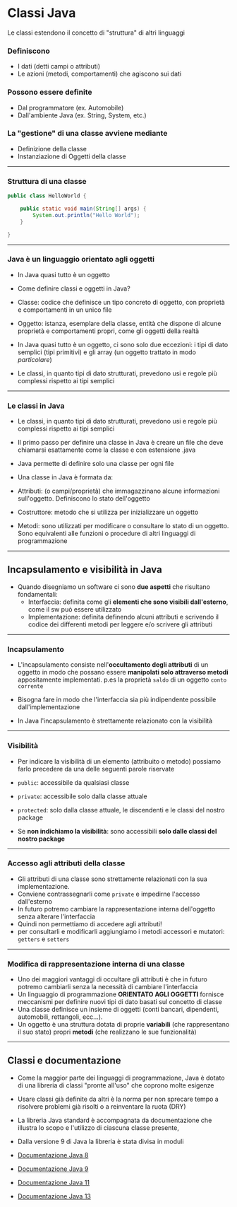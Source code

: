 # Classi Java

Le classi estendono il concetto di "struttura" di altri linguaggi

### Definiscono

* I dati (detti campi o attributi)
* Le azioni (metodi, comportamenti) che agiscono sui dati

### Possono essere definite

* Dal programmatore (ex. Automobile)
* Dall'ambiente Java (ex. String, System, etc.)

### La "gestione" di una classe avviene mediante

* Definizione della classe
* Instanziazione di Oggetti della classe

---

### Struttura di una classe


```java
public class HelloWorld {

    public static void main(String[] args) {
	  	System.out.println("Hello World");
    }

}
```

--- 


### Java è un linguaggio orientato agli oggetti

* In Java quasi tutto è un oggetto

* Come definire classi e oggetti in Java?

* Classe: codice che definisce un tipo concreto di oggetto, con proprietà e comportamenti in un unico file

* Oggetto: istanza, esemplare della classe, entità che dispone di alcune proprietà e comportamenti propri, come gli oggetti della realtà

* In Java quasi tutto è un oggetto, ci sono solo due eccezioni: i tipi di dato semplici (tipi primitivi) e gli array (un oggetto trattato in modo _particolare_)

* Le classi, in quanto tipi di dato strutturati, prevedono usi e regole più complessi rispetto ai tipi semplici

---


### Le classi in Java

* Le classi, in quanto tipi di dato strutturati, prevedono usi e regole più complessi rispetto ai tipi semplici

* Il primo passo per definire una classe in Java è creare un file che deve chiamarsi esattamente come la classe e con estensione .java

* Java permette di definire solo una classe per ogni file

* Una classe in Java è formata da:

* Attributi: (o campi/proprietà) che immagazzinano alcune informazioni sull'oggetto. Definiscono lo stato dell'oggetto

* Costruttore: metodo che si utilizza per inizializzare un oggetto

* Metodi: sono utilizzati per modificare o consultare lo stato di un oggetto. Sono equivalenti alle funzioni o procedure di altri linguaggi di programmazione

---

## Incapsulamento e visibilità in Java

* Quando disegniamo un software ci sono **due aspetti** che risultano fondamentali:
  * Interfaccia: definita come gli **elementi che sono visibili dall'esterno**, come il sw può essere utilizzato
  * Implementazione: definita definendo alcuni attributi e scrivendo il codice dei differenti metodi per leggere e/o scrivere gli attributi

---

### Incapsulamento

* L'incapsulamento consiste nell'**occultamento degli attributi** di un oggetto in modo che possano essere **manipolati solo attraverso metodi** appositamente implementati. p.es la proprietà `saldo` di un oggetto `conto corrente`

* Bisogna fare in modo che l'interfaccia sia più indipendente possibile dall'implementazione

* In Java l'incapsulamento è strettamente relazionato con la visibilità

---

### Visibilità

* Per indicare la visibilità di un elemento (attribuito o metodo) possiamo farlo precedere da una delle seguenti parole riservate

* `public`: accessibile da qualsiasi classe

* `private`: accessibile solo dalla classe attuale

* `protected`: solo dalla classe attuale, le discendenti e le classi del nostro package

* Se **non indichiamo la visibilità**: sono accessibili **solo dalle classi del nostro package**

---


### Accesso agli attributi della classe

* Gli attributi di una classe sono strettamente relazionati con la sua implementazione. 
* Conviene contrassegnarli come `private` e impedirne l'accesso dall'esterno
* In futuro potremo cambiare la rappresentazione interna dell'oggetto senza alterare l'interfaccia
* Quindi non permettiamo di accedere agli attributi!
* per consultarli e modificarli aggiungiamo i metodi accessori e mutatori:  `getters` e `setters`

---


### Modifica di rappresentazione interna di una classe

* Uno dei maggiori vantaggi di occultare gli attributi è che in futuro potremo cambiarli senza la necessità di cambiare l'interfaccia
* Un linguaggio di programmazione __ORIENTATO AGLI OGGETTI__  fornisce meccanismi per definire nuovi tipi di dato basati sul concetto di classe
* Una classe definisce un insieme di oggetti (conti bancari, dipendenti, automobili, rettangoli, ecc...).
* Un oggetto è una struttura dotata di proprie **variabili** (che rappresentano il suo stato) propri **metodi** (che realizzano le sue funzionalità)


---

## Classi e documentazione

* Come la maggior parte dei linguaggi di programmazione, Java è dotato di una libreria di classi "pronte all'uso" che coprono molte esigenze
* Usare classi già definite da altri è la norma per non sprecare tempo a risolvere problemi già risolti o a reinventare la ruota (DRY)
* La libreria Java standard è accompagnata da documentazione che illustra lo scopo e l'utilizzo di ciascuna classe presente, 
* Dalla versione 9 di Java la libreria è stata divisa in moduli

* [Documentazione Java 8](https://docs.oracle.com/javase/8/docs/api/overview-summary.html)
* [Documentazione Java 9](https://docs.oracle.com/javase/9/docs/api/overview-summary.html)
* [Documentazione Java 11](https://docs.oracle.com/en/java/javase/11/)
* [Documentazione Java 13](https://docs.oracle.com/en/java/javase/13/)